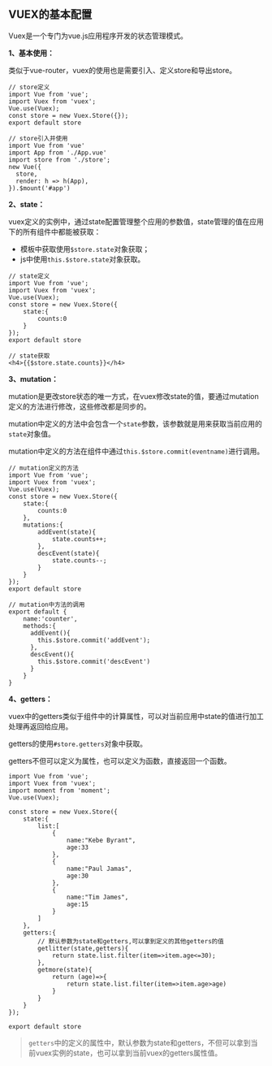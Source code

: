 ## VUEX的基本配置

Vuex是一个专门为vue.js应用程序开发的状态管理模式。

**1、基本使用：**

类似于vue-router，vuex的使用也是需要引入、定义store和导出store。

```vue
// store定义
import Vue from 'vue';
import Vuex from 'vuex';
Vue.use(Vuex);
const store = new Vuex.Store({});
export default store

// store引入并使用
import Vue from 'vue'
import App from './App.vue'
import store from './store';
new Vue({
  store,
  render: h => h(App),
}).$mount('#app')
```

**2、state：**

vuex定义的实例中，通过state配置管理整个应用的参数值，state管理的值在应用下的所有组件中都能被获取：

- 模板中获取使用`$store.state`对象获取；
- js中使用`this.$store.state`对象获取。

```vue
// state定义
import Vue from 'vue';
import Vuex from 'vuex';
Vue.use(Vuex);
const store = new Vuex.Store({
    state:{
        counts:0
    }
});
export default store

// state获取
<h4>{{$store.state.counts}}</h4>
```

**3、mutation：**

mutation是更改store状态的唯一方式，在vuex修改state的值，要通过mutation定义的方法进行修改，这些修改都是同步的。

mutation中定义的方法中会包含一个`state`参数，该参数就是用来获取当前应用的`state`对象值。

mutation中定义的方法在组件中通过`this.$store.commit(eventname)`进行调用。

```vue
// mutation定义的方法
import Vue from 'vue';
import Vuex from 'vuex';
Vue.use(Vuex);
const store = new Vuex.Store({
    state:{
        counts:0
    },
    mutations:{
        addEvent(state){
            state.counts++;
        },
        descEvent(state){
            state.counts--;
        }
    }
});
export default store

// mutation中方法的调用
export default {
    name:'counter',
    methods:{
      addEvent(){
        this.$store.commit('addEvent');
      },
      descEvent(){
        this.$store.commit('descEvent')
      }
    }
}
```

**4、getters：**

vuex中的getters类似于组件中的计算属性，可以对当前应用中state的值进行加工处理再返回给应用。

getters的使用`#store.getters`对象中获取。

getters不但可以定义为属性，也可以定义为函数，直接返回一个函数。

```vue
import Vue from 'vue';
import Vuex from 'vuex';
import moment from 'moment';
Vue.use(Vuex);

const store = new Vuex.Store({
    state:{
        list:[
            {
                name:"Kebe Byrant",
                age:33
            },
            {
                name:"Paul Jamas",
                age:30
            },
            {
                name:"Tim James",
                age:15
            }
        ]
    },
    getters:{
		// 默认参数为state和getters,可以拿到定义的其他getters的值
        getlitter(state,getters){
            return state.list.filter(item=>item.age<=30);
        },
        getmore(state){
            return (age)=>{
                return state.list.filter(item=>item.age>age)
            }
        }
    }
});

export default store
```

> `getters`中的定义的属性中，默认参数为state和getters，不但可以拿到当前vuex实例的state，也可以拿到当前vuex的getters属性值。


